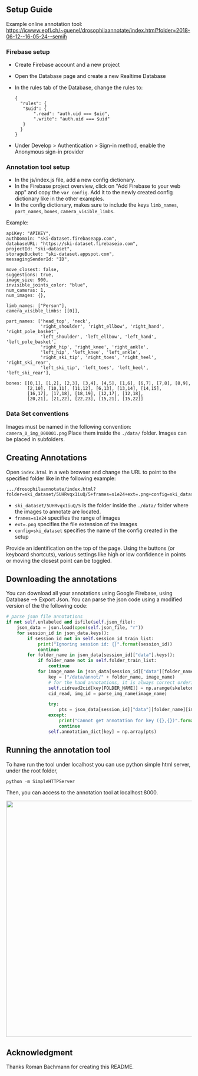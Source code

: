 
## Setup Guide
Example online annotation tool: https://icwww.epfl.ch/~guenel/drosophilaannotate/index.html?folder=2018-06-12--16-05-24--semih

### Firebase setup

- Create Firebase account and a new project
- Open the Database page and create a new Realtime Database
- In the rules tab of the Database, change the rules to:

  ```
  {
    "rules": {
     "$uid": {
         ".read": "auth.uid === $uid",
         ".write": "auth.uid === $uid"
     }
    }
  }
  ```

- Under Develop > Authentication > Sign-in method, enable the Anonymous sign-in provider

### Annotation tool setup

- In the js/index.js file, add a new config dictionary.
- In the Firebase project overview, click on "Add Firebase to your web app" and copy the ```var config```. Add it to the newly created config dictionary like in the other examples.
- In the config dictionary, makes sure to include the keys ```limb_names```, ```part_names```, ```bones```, ```camera_visible_limbs```.

Example:

```
apiKey: "APIKEY",
authDomain: "ski-dataset.firebaseapp.com",
databaseURL: "https://ski-dataset.firebaseio.com",
projectId: "ski-dataset",
storageBucket: "ski-dataset.appspot.com",
messagingSenderId: "ID",

move_closest: false,
suggestions: true,
image_size: 900,
invisible_joints_color: "blue",
num_cameras: 1,
num_images: {},

limb_names: ["Person"],
camera_visible_limbs: [[0]],

part_names: ['head_top', 'neck',
             'right_shoulder', 'right_ellbow', 'right_hand', 'right_pole_basket',
             'left_shoulder', 'left_ellbow', 'left_hand', 'left_pole_basket',
             'right_hip', 'right_knee', 'right_ankle',
             'left_hip', 'left_knee', 'left_ankle',
             'right_ski_tip', 'right_toes', 'right_heel', 'right_ski_rear',
             'left_ski_tip', 'left_toes', 'left_heel', 'left_ski_rear'],

bones: [[0,1], [1,2], [2,3], [3,4], [4,5], [1,6], [6,7], [7,8], [8,9],
        [2,10], [10,11], [11,12], [6,13], [13,14], [14,15],
        [16,17], [17,18], [18,19], [12,17], [12,18],
        [20,21], [21,22], [22,23], [15,21], [15,22]]
```

### Data Set conventions

Images must be named in the following convention: ```camera_0_img_000001.png```
Place them inside the ```./data/``` folder. Images can be placed in subfolders.

## Creating Annotations

Open ```index.html``` in a web browser and change the URL to point to the specified folder like in the following example:

```
.../drosophilaannotate/index.html?folder=ski_dataset/5UHRvqx1iuQ/5+frames=s1e24+ext=.png+config=ski_dataset
```

- ```ski_dataset/5UHRvqx1iuQ/5``` is the folder inside the ```./data/``` folder where the images to annotate are located.
- ```frames=s1e24``` specifies the range of images
- ```ext=.png``` specifies the file extension of the images
- ```config=ski_dataset``` specifies the name of the config created in the setup

Provide an identification on the top of the page. Using the buttons (or keyboard shortcuts), various settings like high or low confidence in points or moving the closest point can be toggled.

## Downloading the annotations

You can download all your annotations using Google Firebase, using  Database --> Export Json. 
You can parse the json code using a modified version of the the following code:

```python
# parse json file annotations
if not self.unlabeled and isfile(self.json_file):
    json_data = json.load(open(self.json_file, "r"))
    for session_id in json_data.keys():
        if session_id not in self.session_id_train_list:
            print("Ignoring session id: {}".format(session_id))
            continue
        for folder_name in json_data[session_id]["data"].keys():
            if folder_name not in self.folder_train_list:
                continue
            for image_name in json_data[session_id]["data"][folder_name].keys():
                key = ("/data/annot/" + folder_name, image_name)
                # for the hand annotations, it is always correct ordering
                self.cidread2cid[key[FOLDER_NAME]] = np.arange(skeleton.num_cameras)
                cid_read, img_id = parse_img_name(image_name)

                try:
                    pts = json_data[session_id]["data"][folder_name][image_name]["position"]
                except:
                    print("Cannot get annotation for key ({},{})".format(key[0], key[1]))
                    continue
                self.annotation_dict[key] = np.array(pts)
```
## Running the annotation tool
To have run the tool under localhost you can use python simple html server, under the root folder,

```python
python -m SimpleHTTPServer
```
Then, you can access to the annotation tool at localhost:8000.

<p align="center">
<img src="images/localhost.png" width="640">
</p>


## Acknowledgment
Thanks Roman Bachmann for creating this README.
